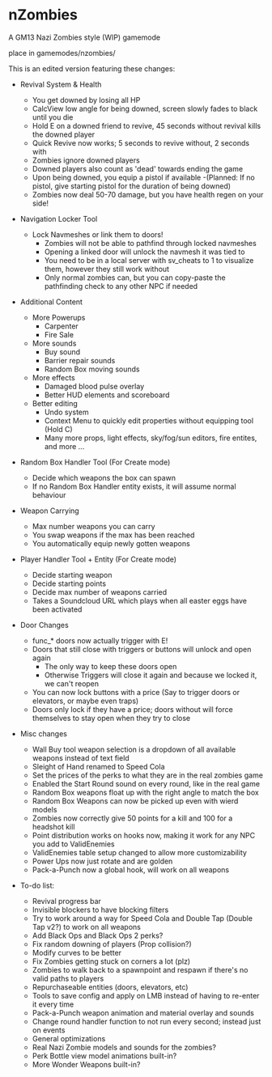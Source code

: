 nZombies
========

A GM13 Nazi Zombies style (WIP) gamemode

place in gamemodes/nzombies/

This is an edited version featuring these changes:

- Revival System & Health
	- You get downed by losing all HP
	- CalcView low angle for being downed, screen slowly fades to black until you die
	- Hold E on a downed friend to revive, 45 seconds without revival kills the downed player
	- Quick Revive now works; 5 seconds to revive without, 2 seconds with
	- Zombies ignore downed players
	- Downed players also count as 'dead' towards ending the game
	- Upon being downed, you equip a pistol if available
		-(Planned: If no pistol, give starting pistol for the duration of being downed)
	- Zombies now deal 50-70 damage, but you have health regen on your side!

- Navigation Locker Tool
	- Lock Navmeshes or link them to doors!
		- Zombies will not be able to pathfind through locked navmeshes
		- Opening a linked door will unlock the navmesh it was tied to
		- You need to be in a local server with sv_cheats to 1 to visualize them, however they still work without
		- Only normal zombies can, but you can copy-paste the pathfinding check to any other NPC if needed

- Additional Content
	- More Powerups
		- Carpenter
		- Fire Sale
	- More sounds
		- Buy sound
		- Barrier repair sounds
		- Random Box moving sounds
	- More effects
		- Damaged blood pulse overlay
		- Better HUD elements and scoreboard
	- Better editing
		- Undo system
		- Context Menu to quickly edit properties without equipping tool (Hold C)
		- Many more props, light effects, sky/fog/sun editors, fire entites, and more ...
	
- Random Box Handler Tool (For Create mode)
	- Decide which weapons the box can spawn
	- If no Random Box Handler entity exists, it will assume normal behaviour
		
- Weapon Carrying
	- Max number weapons you can carry
	- You swap weapons if the max has been reached
	- You automatically equip newly gotten weapons
	
- Player Handler Tool + Entity (For Create mode)
	- Decide starting weapon
	- Decide starting points
	- Decide max number of weapons carried
	- Takes a Soundcloud URL which plays when all easter eggs have been activated
		
- Door Changes
	- func_* doors now actually trigger with E!
	- Doors that still close with triggers or buttons will unlock and open again
		- The only way to keep these doors open
		- Otherwise Triggers will close it again and because we locked it, we can't reopen
	- You can now lock buttons with a price (Say to trigger doors or elevators, or maybe even traps)
	- Doors only lock if they have a price; doors without will force themselves to stay open when they try to close
	
- Misc changes
	- Wall Buy tool weapon selection is a dropdown of all available weapons instead of text field
	- Sleight of Hand renamed to Speed Cola
	- Set the prices of the perks to what they are in the real zombies game
	- Enabled the Start Round sound on every round, like in the real game
	- Random Box weapons float up with the right angle to match the box
	- Random Box Weapons can now be picked up even with wierd models
	- Zombies now correctly give 50 points for a kill and 100 for a headshot kill
	- Point distribution works on hooks now, making it work for any NPC you add to ValidEnemies
	- ValidEnemies table setup changed to allow more customizability
	- Power Ups now just rotate and are golden
	- Pack-a-Punch now a global hook, will work on all weapons



- To-do list:
	- Revival progress bar
	- Invisible blockers to have blocking filters
	- Try to work around a way for Speed Cola and Double Tap (Double Tap v2?) to work on all weapons
	- Add Black Ops and Black Ops 2 perks?
	- Fix random downing of players (Prop collision?)
	- Modify curves to be better
	- Fix Zombies getting stuck on corners a lot (plz)
	- Zombies to walk back to a spawnpoint and respawn if there's no valid paths to players
	- Repurchaseable entities (doors, elevators, etc)
	- Tools to save config and apply on LMB instead of having to re-enter it every time
	- Pack-a-Punch weapon animation and material overlay and sounds
	- Change round handler function to not run every second; instead just on events
	- General optimizations
	- Real Nazi Zombie models and sounds for the zombies?
	- Perk Bottle view model animations built-in?
	- More Wonder Weapons built-in?

